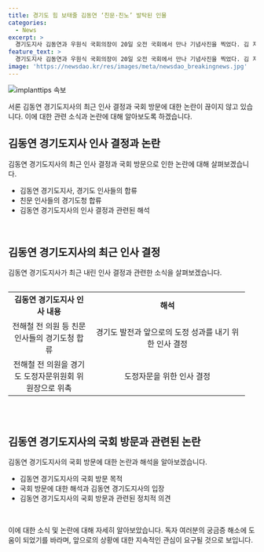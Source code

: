 ```yaml
---
title: 경기도 힘 보태줄 김동연 ‘친문·친노’ 발탁된 인물
categories:
  - News
excerpt: >
  경기도지사 김동연과 우원식 국회의장이 20일 오전 국회에서 만나 기념사진을 찍었다. 김 지사는 친문 인사들이 경기도청에 합류함에 대해 경기도 발전을 위해 힘을 보태줄 분들이라고 말했으며, 친문 인사들을 영입한 것으로 알려졌다. 또한, 김 지사는 대권을 의식한 행보에 대해 권력구조 개편과 정치개혁에 대한 의견을 피력했고, 새로운 시대정신을 담는 개헌이 필요하다는 생각을 갖고 있다고 전했다.
feature_text: >
  경기도지사 김동연과 우원식 국회의장이 20일 오전 국회에서 만나 기념사진을 찍었다. 김 지사는 친문 인사들이 경기도청에 합류함에 대해 경기도 발전을 위해 힘을 보태줄 분들이라고 말했으며, 친문 인사들을 영입한 것으로 알려졌다. 또한, 김 지사는 대권을 의식한 행보에 대해 권력구조 개편과 정치개혁에 대한 의견을 피력했고, 새로운 시대정신을 담는 개헌이 필요하다는 생각을 갖고 있다고 전했다.
image: 'https://newsdao.kr/res/images/meta/newsdao_breakingnews.jpg'
---
```


<p><img src="https://newsdao.kr/res/images/meta/newsdao_breakingnews.jpg" alt="implanttips 속보" /></p>

<p>서론
김동연 경기도지사의 최근 인사 결정과 국회 방문에 대한 논란이 끊이지 않고 있습니다. 이에 대한 관련 소식과 논란에 대해 알아보도록 하겠습니다.</p>

<h2 data-ke-size="size26">김동연 경기도지사 인사 결정과 논란</h2>

<p>김동연 경기도지사의 최근 인사 결정과 국회 방문으로 인한 논란에 대해 살펴보겠습니다.</p>

<ul>
  <li>김동연 경기도지사, 경기도 인사들의 합류</li>
  <li>친문 인사들의 경기도청 합류</li>
  <li>김동연 경기도지사의 인사 결정과 관련된 해석</li>
</ul>

<p data-ke-size="size16">&nbsp;</p>

<h2 data-ke-size="size26">김동연 경기도지사의 최근 인사 결정</h2>

<p>김동연 경기도지사가 최근 내린 인사 결정과 관련한 소식을 살펴보겠습니다.</p>

<div style="overflow-x:auto;">
  <table>
    <tbody>
      <tr>
        <td style="text-align: center; width: 150px;"><b>김동연 경기도지사 인사 내용</b></td>
        <td style="text-align: center; width: 300px;"><b>해석</b></td>
      </tr>
      <tr>
        <td style="text-align: center; height: 17px;">전해철 전 의원 등 친문 인사들의 경기도청 합류</td>
        <td style="text-align: center; height: 17px;">경기도 발전과 앞으로의 도정 성과를 내기 위한 인사 결정</td>
      </tr>
      <tr>
        <td style="text-align: center; height: 17px;">전해철 전 의원을 경기도 도정자문위원회 위원장으로 위촉</td>
        <td style="text-align: center; height: 17px;">도정자문을 위한 인사 결정</td>
      </tr>
    </tbody>
  </table>
</div>

<p data-ke-size="size16">&nbsp;</p>

<h2 data-ke-size="size26">김동연 경기도지사의 국회 방문과 관련된 논란</h2>

<p>김동연 경기도지사의 국회 방문에 대한 논란과 해석을 알아보겠습니다.</p>

<ul>
  <li>김동연 경기도지사의 국회 방문 목적</li>
  <li>국회 방문에 대한 해석과 김동연 경기도지사의 입장</li>
  <li>김동연 경기도지사의 국회 방문과 관련된 정치적 의견</li>
</ul>

<p data-ke-size="size16">&nbsp;</p>

<p>이에 대한 소식 및 논란에 대해 자세히 알아보았습니다. 독자 여러분의 궁금증 해소에 도움이 되었기를 바라며, 앞으로의 상황에 대한 지속적인 관심이 요구될 것으로 보입니다.</p>

